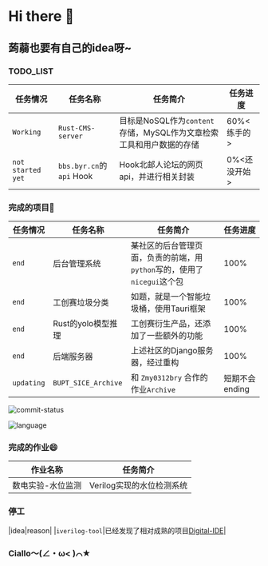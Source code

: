 # Hi there 👋

## 蒟蒻也要有自己的idea呀~

### TODO_LIST
|任务情况|任务名称|任务简介|任务进度|
|-------|--------|-------|-------|
|`Working`|`Rust-CMS-server`|目标是NoSQL作为`content`存储，MySQL作为文章检索工具和用户数据的存储| 60%<练手的>|
|`not started yet`|`bbs.byr.cn`的`api` Hook|Hook北邮人论坛的网页api，并进行相关封装|0%<还没开始>|

### 完成的项目🤔
|任务情况|任务名称|任务简介|任务进度|
|-------|--------|-------|-------|
|`end`|后台管理系统|~~某~~社区的后台管理页面，负责的前端，用`python`写的，使用了`nicegui`这个包|100%|
|`end`|工创赛垃圾分类|如题，就是一个智能垃圾桶，使用Tauri框架|100%|
|`end`|Rust的yolo模型推理|工创赛衍生产品，还添加了一些额外的功能|100%|
|`end`|后端服务器|上述社区的Django服务器，经过重构|100%|
|`updating`|`BUPT_SICE_Archive`|和 `Zmy0312bry` 合作的作业`Archive`|短期不会ending|

![commit-status](https://github-readme-stats.vercel.app/api?username=zhao-leo&include_all_commits=true&show_icons=true)

![language](https://github-readme-stats.vercel.app/api/top-langs/?username=zhao-leo&hide=html,xslt,javascript&layout=compact)

### 完成的作业😄
|作业名称|任务简介|
|-------|--------|
|数电实验-水位监测|Verilog实现的水位检测系统|

### 停工
|idea|reason|
|`iverilog-tool`|已经发现了相对成熟的项目[Digital-IDE](http://nc-ai.cn/)|
### Ciallo～(∠・ω< )⌒★


<!--
**zhao-leo/zhao-leo** is a ✨ _special_ ✨ repository because its `README.md` (this file) appears on your GitHub profile.
- 🔭 I’m currently working on ...
- 🌱 I’m currently learning ...
- 👯 I’m looking to collaborate on ...
- 🤔 I’m looking for help with ...
- 💬 Ask me about ...
- 📫 How to reach me: ...
- 😄 Pronouns: ...
- ⚡ Fun fact: ...
-->
